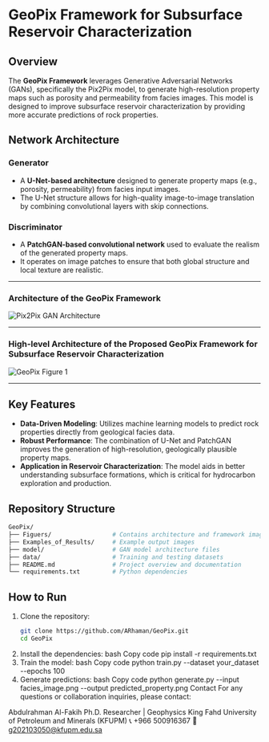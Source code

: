 # GeoPix Framework for Subsurface Reservoir Characterization

## Overview
The **GeoPix Framework** leverages Generative Adversarial Networks (GANs), specifically the Pix2Pix model, to generate high-resolution property maps such as porosity and permeability from facies images. This model is designed to improve subsurface reservoir characterization by providing more accurate predictions of rock properties.

## Network Architecture

### Generator
- A **U-Net-based architecture** designed to generate property maps (e.g., porosity, permeability) from facies input images.
- The U-Net structure allows for high-quality image-to-image translation by combining convolutional layers with skip connections.

### Discriminator
- A **PatchGAN-based convolutional network** used to evaluate the realism of the generated property maps.
- It operates on image patches to ensure that both global structure and local texture are realistic.

---

### **Architecture of the GeoPix Framework**

![Pix2Pix GAN Architecture](https://raw.githubusercontent.com/ARhaman/GeoPix/main/Figuers/Pix2Pix%20GAN%20rchitecture.png)

---

### **High-level Architecture of the Proposed GeoPix Framework for Subsurface Reservoir Characterization**

![GeoPix Figure 1](https://raw.githubusercontent.com/ARhaman/GeoPix/main/Figuers/Modified_GeoPix_Figure1.png)

---

## Key Features
- **Data-Driven Modeling**: Utilizes machine learning models to predict rock properties directly from geological facies data.
- **Robust Performance**: The combination of U-Net and PatchGAN improves the generation of high-resolution, geologically plausible property maps.
- **Application in Reservoir Characterization**: The model aids in better understanding subsurface formations, which is critical for hydrocarbon exploration and production.

## Repository Structure

```bash
GeoPix/
├── Figuers/                 # Contains architecture and framework images
├── Examples_of_Results/     # Example output images
├── model/                   # GAN model architecture files
├── data/                    # Training and testing datasets
├── README.md                # Project overview and documentation
└── requirements.txt         # Python dependencies
```


## How to Run
1. Clone the repository:
   ```bash
   git clone https://github.com/ARhaman/GeoPix.git
   cd GeoPix
2. Install the dependencies:
bash
Copy code
pip install -r requirements.txt
3. Train the model:
bash
Copy code
python train.py --dataset your_dataset --epochs 100
4. Generate predictions:
bash
Copy code
python generate.py --input facies_image.png --output predicted_property.png
Contact
For any questions or collaboration inquiries, please contact:

Abdulrahman Al-Fakih
Ph.D. Researcher | Geophysics
King Fahd University of Petroleum and Minerals (KFUPM)
📞 +966 500916367
📧 g202103050@kfupm.edu.sa


